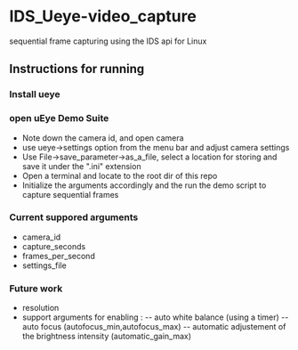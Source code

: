 # IDS_Ueye-video_capture
sequential frame capturing using the IDS api for Linux

## Instructions for running

### Install ueye

### open uEye Demo Suite
 - Note down the camera id, and open camera
 - use ueye->settings option from the menu bar and adjust camera settings
 - Use File->save_parameter->as_a_file,  select a location for storing and save it under the ".ini" extension
 - Open a terminal and locate to the root dir of this repo
 - Initialize the arguments accordingly and the run the demo script to capture sequential frames

### Current suppored arguments

 - camera_id
 - capture_seconds
 - frames_per_second
 - settings_file

### Future work
 - resolution
 - support arguments for enabling :
 -- auto white balance (using a timer)
 -- auto focus (autofocus_min,autofocus_max)
 -- automatic adjustement of the brightness intensity (automatic_gain_max)